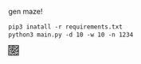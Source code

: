 gen maze!
```
pip3 inatall -r requirements.txt
python3 main.py -d 10 -w 10 -n 1234
```
![](1234.png)


